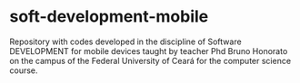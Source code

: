# soft-development-mobile
Repository with codes developed in the discipline of Software DEVELOPMENT for mobile devices taught by teacher Phd Bruno Honorato on the campus of the Federal University of Ceará for the computer science course.
